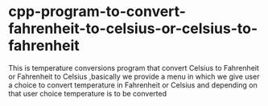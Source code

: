 # cpp-program-to-convert-fahrenheit-to-celsius-or-celsius-to-fahrenheit
This is temperature conversions program that convert Celsius to Fahrenheit or Fahrenheit to Celsius ,basically we provide a menu in which we give user a choice to convert  temperature in Fahrenheit or Celsius and depending on that user choice temperature is to be converted 
